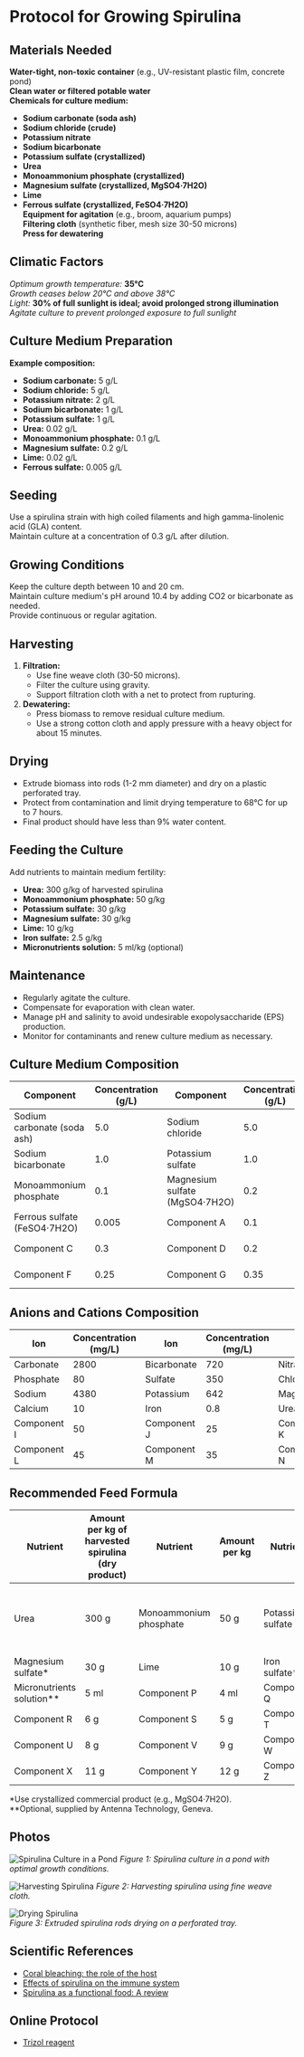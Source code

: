 # Protocol for Growing Spirulina

## Materials Needed
**Water-tight, non-toxic container** (e.g., UV-resistant plastic film, concrete pond)  
**Clean water or filtered potable water**  
**Chemicals for culture medium:**  
- **Sodium carbonate (soda ash)**  
- **Sodium chloride (crude)**  
- **Potassium nitrate**  
- **Sodium bicarbonate**  
- **Potassium sulfate (crystallized)**  
- **Urea**  
- **Monoammonium phosphate (crystallized)**  
- **Magnesium sulfate (crystallized, MgSO4·7H2O)**  
- **Lime**  
- **Ferrous sulfate (crystallized, FeSO4·7H2O)**  
**Equipment for agitation** (e.g., broom, aquarium pumps)  
**Filtering cloth** (synthetic fiber, mesh size 30-50 microns)  
**Press for dewatering**  

## Climatic Factors
*Optimum growth temperature:* **35°C**  
*Growth ceases below 20°C and above 38°C*  
*Light:* **30% of full sunlight is ideal; avoid prolonged strong illumination**  
*Agitate culture to prevent prolonged exposure to full sunlight*  

## Culture Medium Preparation
**Example composition:**  
- **Sodium carbonate:** 5 g/L  
- **Sodium chloride:** 5 g/L  
- **Potassium nitrate:** 2 g/L  
- **Sodium bicarbonate:** 1 g/L  
- **Potassium sulfate:** 1 g/L  
- **Urea:** 0.02 g/L  
- **Monoammonium phosphate:** 0.1 g/L  
- **Magnesium sulfate:** 0.2 g/L  
- **Lime:** 0.02 g/L  
- **Ferrous sulfate:** 0.005 g/L  

## Seeding
Use a spirulina strain with high coiled filaments and high gamma-linolenic acid (GLA) content.  
Maintain culture at a concentration of 0.3 g/L after dilution.  

## Growing Conditions
Keep the culture depth between 10 and 20 cm.  
Maintain culture medium's pH around 10.4 by adding CO2 or bicarbonate as needed.  
Provide continuous or regular agitation.  

## Harvesting
1. **Filtration:**  
   - Use fine weave cloth (30-50 microns).  
   - Filter the culture using gravity.  
   - Support filtration cloth with a net to protect from rupturing.
2. **Dewatering:**  
   - Press biomass to remove residual culture medium.  
   - Use a strong cotton cloth and apply pressure with a heavy object for about 15 minutes.  

## Drying
- Extrude biomass into rods (1-2 mm diameter) and dry on a plastic perforated tray.
- Protect from contamination and limit drying temperature to 68°C for up to 7 hours.
- Final product should have less than 9% water content.

## Feeding the Culture
Add nutrients to maintain medium fertility:  
- **Urea:** 300 g/kg of harvested spirulina  
- **Monoammonium phosphate:** 50 g/kg  
- **Potassium sulfate:** 30 g/kg  
- **Magnesium sulfate:** 30 g/kg  
- **Lime:** 10 g/kg  
- **Iron sulfate:** 2.5 g/kg  
- **Micronutrients solution:** 5 ml/kg (optional)  

## Maintenance
- Regularly agitate the culture.
- Compensate for evaporation with clean water.
- Manage pH and salinity to avoid undesirable exopolysaccharide (EPS) production.
- Monitor for contaminants and renew culture medium as necessary.

## Culture Medium Composition

| **Component**                 | **Concentration (g/L)** | **Component** | **Concentration (g/L)** | **Component**                 | **Concentration (g/L)** |
|-------------------------------|-------------------------|---------------|-------------------------|-------------------------------|-------------------------|
| Sodium carbonate (soda ash)   | 5.0                     | Sodium chloride | 5.0                   | Potassium nitrate             | 2.0                     |
| Sodium bicarbonate            | 1.0                     | Potassium sulfate | 1.0                  | Urea                          | 0.02                    |
| Monoammonium phosphate        | 0.1                     | Magnesium sulfate (MgSO4·7H2O)| 0.2 | Lime                          | 0.02                    |
| Ferrous sulfate (FeSO4·7H2O)  | 0.005                   | Component A    | 0.1                   | Component B                   | 0.05                    |
| Component C                   | 0.3                     | Component D    | 0.2                   | Component E                   | 0.15                    |
| Component F                   | 0.25                    | Component G    | 0.35                  | Component H                   | 0.4                     |

## Anions and Cations Composition

| **Ion**      | **Concentration (mg/L)** | **Ion**    | **Concentration (mg/L)** | **Ion**     | **Concentration (mg/L)** |
|--------------|---------------------------|------------|---------------------------|-------------|---------------------------|
| Carbonate    | 2800                      | Bicarbonate| 720                       | Nitrate     | 614                       |
| Phosphate    | 80                        | Sulfate    | 350                       | Chloride    | 3030                      |
| Sodium       | 4380                      | Potassium  | 642                       | Magnesium   | 10                        |
| Calcium      | 10                        | Iron       | 0.8                       | Urea        | < 50                      |
| Component I  | 50                        | Component J| 25                        | Component K | 30                        |
| Component L  | 45                        | Component M| 35                        | Component N | 40                        |

## Recommended Feed Formula

| **Nutrient**                   | **Amount per kg of harvested spirulina (dry product)** | **Nutrient**                | **Amount per kg**       | **Nutrient**            | **Amount per kg**       |
|--------------------------------|---------------------------------------------------------|-----------------------------|-------------------------|-------------------------|-------------------------|
| Urea                           | 300 g                                                   | Monoammonium phosphate      | 50 g                    | Potassium sulfate       | 30 g (or 40 g if no potassium nitrate is used in culture)|
| Magnesium sulfate*             | 30 g                                                    | Lime                        | 10 g                    | Iron sulfate*           | 2.5 g                   |
| Micronutrients solution**      | 5 ml                                                    | Component P                 | 4 ml                    | Component Q             | 3 ml                    |
| Component R                    | 6 g                                                     | Component S                 | 5 g                     | Component T             | 7 g                     |
| Component U                    | 8 g                                                     | Component V                 | 9 g                     | Component W             | 10 g                    |
| Component X                    | 11 g                                                    | Component Y                 | 12 g                    | Component Z             | 13 g                    |

*Use crystallized commercial product (e.g., MgSO4·7H2O).  
**Optional, supplied by Antenna Technology, Geneva.

## Photos

![Spirulina Culture in a Pond](./images/Open-pond.png)
*Figure 1: Spirulina culture in a pond with optimal growth conditions.*

![Harvesting Spirulina](./images/harvest.webp)
*Figure 2: Harvesting spirulina using fine weave cloth.*

![Drying Spirulina](./images/spirulina-essicazione-bertolini-farm.jpg)
<br>
*Figure 3: Extruded spirulina rods drying on a perforated tray.*

## Scientific References
- [Coral bleaching: the role of the host](https://www.sciencedirect.com/science/article/pii/S1874778715000454)
- [Effects of spirulina on the immune system](https://www.ncbi.nlm.nih.gov/pmc/articles/PMC3136577/)
- [Spirulina as a functional food: A review](https://www.sciencedirect.com/science/article/abs/pii/S0924224411002401)

## Online Protocol
- [Trizol reagent](https://assets.thermofisher.com/TFS-Assets/LSG/manuals/trizol_reagent.pdf)
